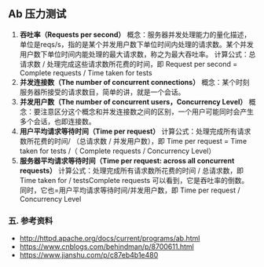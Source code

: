 ## Ab 压力测试

1. **吞吐率（Requests per second）**
   概念：服务器并发处理能力的量化描述，单位是reqs/s，指的是某个并发用户数下单位时间内处理的请求数。某个并发用户数下单位时间内能处理的最大请求数，称之为最大吞吐率。
   计算公式：总请求数 / 处理完成这些请求数所花费的时间，即
   Request per second = Complete requests / Time taken for tests
2. **并发连接数（The number of concurrent connections）**
   概念：某个时刻服务器所接受的请求数目，简单的讲，就是一个会话。
3. **并发用户数（The number of concurrent users，Concurrency Level）**
   概念：要注意区分这个概念和并发连接数之间的区别，一个用户可能同时会产生多个会话，也即连接数。
4. **用户平均请求等待时间（Time per request）**
   计算公式：处理完成所有请求数所花费的时间/ （总请求数 / 并发用户数），即
   Time per request = Time taken for tests /（ Complete requests / Concurrency Level）
5. **服务器平均请求等待时间（Time per request: across all concurrent requests）**
   计算公式：处理完成所有请求数所花费的时间 / 总请求数，即
   Time taken for / testsComplete requests
   可以看到，它是吞吐率的倒数。
   同时，它也=用户平均请求等待时间/并发用户数，即
   Time per request / Concurrency Level



### 五. 参考资料

- http://httpd.apache.org/docs/current/programs/ab.html
- https://www.cnblogs.com/behindman/p/8700611.html
- https://www.jianshu.com/p/c87eb4b1e480